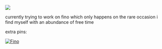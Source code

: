 ![](https://komarev.com/ghpvc/?username=05st)

currently trying to work on fino which only happens on the rare occasion i find myself with an abundance of free time

extra pins:

[![Fino](https://github-readme-stats.vercel.app/api/pin/?username=05st&repo=fino)](https://github.com/05st/fino)
